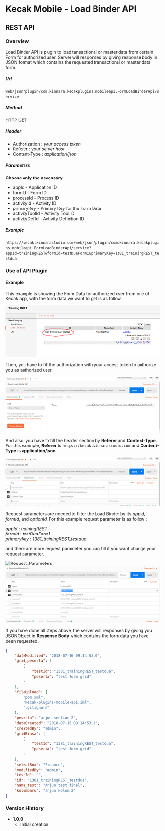# Kecak Mobile - Load Binder API #

## REST API ##

### Overview ###

Load Binder API is plugin to load tansactional or master data from certain Form for authorized user. Server will responses by giving response body in JSON format which contains the requested transactional or master data form.

##### Url #####

`web/json/plugin/com.kinnara.kecakplugins.mobileapi.FormLoadBinderApi/service`

##### Method #####
HTTP GET

##### Header #####
* Authorization : *your access token*
* Referer : *your server host*
* Content-Type : *application/json*

##### Parameters #####
**Choose only the necessary**
* appId - Application ID
* formId - Form ID
* processId - Process ID
* activityId - Activity ID
* primaryKey - Primary Key for the Form Data
* activityToolId - Activity Tool ID
* activityDefId - Activity Definition ID

##### Example #####
`https://kecak.kinnarastudio.com/web/json/plugin/com.kinnara.kecakplugins.mobileapi.FormLoadBinderApi/service?appId=trainingREST&formId=testDuaForm1&primaryKey=1381_trainingREST_testdua`

### Use of API Plugin ###
#### Example ####
This example is showing the Form Data for authorized user from one of Kecak app, with the form data we want to get is as follow


<img src="https://raw.githubusercontent.com/kinnara-digital-studio/kecak-workflow/master/docs/assets/KecakMobile-LoadBinderAPI-Form_Data.PNG" alt="KecakMobile-LoadBinderAPI-Form_Data" />


Then, you have to fill the authorization with your access token to authorize you as authorized user.

<img src="https://raw.githubusercontent.com/kinnara-digital-studio/kecak-workflow/master/docs/assets/KecakMobile-LoadBinderAPI-Form_Data-Authorization.PNG" alt="KecakMobile-LoadBinderAPI-Authorization" />


And also, you have to fill the header section by **Referer** and **Content-Type**. For this example, **Referer** is `https://kecak.kinnarastudio.com` and **Content-Type** is **application/json**

<img src="https://raw.githubusercontent.com/kinnara-digital-studio/kecak-workflow/master/docs/assets/KecakMobile-LoadBinderAPI-Form_Data-Headers.PNG" alt="KecakMobile-LoadBinderAPI-Headers" />


Request parameters are needed to filter the Load Binder by its *appId*, *formId*, and *optionId*. For this example request parameter is as follow :

*appId*      : *trainingREST* <br/>
*formId*     : *testDuaForm1* <br/>
*primaryKey*   : *1381_trainingREST_testdua* <br/>


and there are more request parameter you can fill if you want change your request parameter.


![Request_Parameters](/uploads/42052c7bf149994f702eadf1f42c8fba/Request_Parameters.PNG)
<img src="https://raw.githubusercontent.com/kinnara-digital-studio/kecak-workflow/master/docs/assets/KecakMobile-LoadBinderAPI-Form_Data-Request_Parameters.PNG" alt="KecakMobile-LoadBinderAPI-Request_Parameters" />


If you have done all steps above, the server will responses by giving you JSONObject in **Response Body** which contains the form data you have been requested.

```json
{
    "dateModified": "2018-07-16 09:14:53.0",
    "grid_peserta": [
        {
            "testId": "1381_trainingREST_testdua",
            "peserta": "test form grid"
        }
    ],
    "fileUpload": [
        "pom.xml",
        "kecak-plugins-mobile-api.iml",
        ".gitignore"
    ],
    "peserta": "arjun section 2",
    "dateCreated": "2018-07-16 09:14:53.0",
    "createdBy": "admin",
    "gridBiasa": [
        {
            "testId": "1381_trainingREST_testdua",
            "peserta": "test form grid"
        }
    ],
    "selectBox": "Finance",
    "modifiedBy": "admin",
    "testId": "",
    "id": "1381_trainingREST_testdua",
    "nama_test": "Arjun test final",
    "kolombaru": "arjun kolom 2"
}
```

### Version History ###

*  **1.0.0**
   * Initial creation

